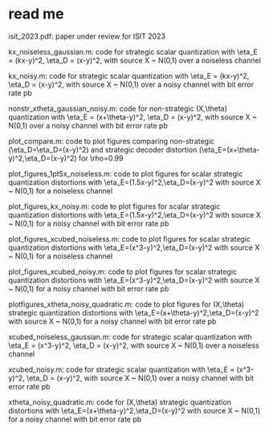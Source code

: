 # read me

isit_2023.pdf: paper under review for ISIT 2023

kx_noiseless_gaussian.m: code for strategic scalar quantization with \eta_E = (kx-y)^2, \eta_D = (x-y)^2, with source X ~ N(0,1) over a noiseless channel 

kx_noisy.m: code for strategic scalar quantization with \eta_E = (kx-y)^2, \eta_D = (x-y)^2, with source X ~ N(0,1) over a noisy channel with bit error rate pb

nonstr_xtheta_gaussian_noisy.m: code for non-strategic (X,\theta) quantization with \eta_E = (x+\theta-y)^2, \eta_D = (x-y)^2, with source X ~ N(0,1) over a noisy channel with bit error rate pb

plot_compare.m: code to plot figures comparing non-strategic (\eta_D=\eta_D=(x-y)^2) and strategic decoder distortion (\eta_E=(x+\theta-y)^2,\eta_D=(x-y)^2) for \rho=0.99

plot_figures_1pt5x_noiseless.m: code to plot figures for scalar strategic quantization distortions with \eta_E=(1.5x-y)^2,\eta_D=(x-y)^2 with source X ~ N(0,1) for a 
noiseless channel 

plot_figures_kx_noisy.m: code to plot figures for scalar strategic quantization distortions with \eta_E=(1.5x-y)^2,\eta_D=(x-y)^2 with source X ~ N(0,1) for a 
noisy channel with bit error rate pb

plot_figures_xcubed_noiseless.m: code to plot figures for scalar strategic quantization distortions with \eta_E=(x^3-y)^2,\eta_D=(x-y)^2 with source X ~ N(0,1) for a 
noiseless channel 

plot_figures_xcubed_noisy.m: code to plot figures for scalar strategic quantization distortions with \eta_E=(x^3-y)^2,\eta_D=(x-y)^2 with source X ~ N(0,1) for a 
noisy channel with bit error rate pb

plotfigures_xtheta_noisy_quadratic.m: code to plot figures for (X,\theta) strategic quantization distortions with \eta_E=(x+\theta-y)^2,\eta_D=(x-y)^2 with source 
X ~ N(0,1) for a noisy channel with bit error rate pb

xcubed_noiseless_gaussian.m: code for strategic scalar quantization with \eta_E = (x^3-y)^2, \eta_D = (x-y)^2, with source X ~ N(0,1) over a noiseless channel 

xcubed_noisy.m: code for strategic scalar quantization with \eta_E = (x^3-y)^2, \eta_D = (x-y)^2, with source X ~ N(0,1) over a noisy channel with bit error rate pb

xtheta_noisy_quadratic.m: code for (X,\theta) strategic quantization distortions with \eta_E=(x+\theta-y)^2,\eta_D=(x-y)^2 with source 
X ~ N(0,1) for a noisy channel with bit error rate pb 
